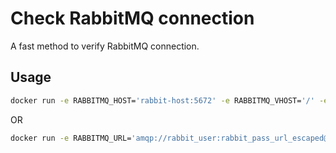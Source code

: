 # Check RabbitMQ connection

A fast method to verify RabbitMQ connection.

## Usage

```bash
docker run -e RABBITMQ_HOST='rabbit-host:5672' -e RABBITMQ_VHOST='/' -e RABBITMQ_PASS='rabbit_pass' -e  RABBITMQ_USER='rabbit_user' spoonest/check_rabbitmq_connection:latest
```

OR

```bash
docker run -e RABBITMQ_URL='amqp://rabbit_user:rabbit_pass_url_escaped@rabbit-host:5672/' spoonest/check_rabbitmq_connection:latest
```